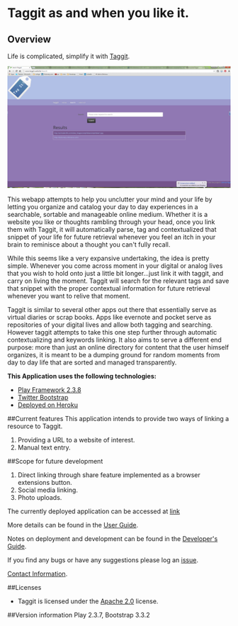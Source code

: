 # Taggit as and when you like it.

## Overview
Life is complicated, simplify it with [Taggit](http://www.taggit.website/).

![Enter Keywords](https://github.com/anupriaa/Taggit/blob/master/doc/images/Search.png)

This webapp attempts to help you unclutter your mind and your life by letting you organize and catalog your day to day experiences in a searchable, sortable and manageable online medium. Whether it is a website you like or thoughts rambling through your head, once you link them with Taggit, it will automatically parse, tag and contextualized that snippet of your life for future retrieval whenever you feel an itch in your brain to reminisce about a thought you can't fully recall.

While this seems like a very expansive undertaking, the idea is pretty simple. Whenever you come across moment in your digital or analog lives that you wish to hold onto just a little bit longer...just link it with taggit, and carry on living the moment. Taggit will search for the relevant tags and save that snippet with the proper contextual information for future retrieval whenever you want to relive that moment.

Taggit is similar to several other apps out there that essentially serve as virtual diaries or scrap books. Apps like evernote and pocket serve as repositories of your digital lives and allow both tagging and searching. However taggit attempts to take this one step further through automatic contextualizing and keywords linking. It also aims to serve a different end purpose: more than just an online directory for content that the user himself organizes, it is meant to be a dumping ground for random moments from day to day life that are sorted and managed transparently.

<b>This Application uses the following technologies:</b>
- <a href="https://www.playframework.com/">Play Framework 2.3.8</a>
- <a href="http://getbootstrap.com/2.3.2/">Twitter Bootstrap</a>
- <a href="https://www.heroku.com/">Deployed on Heroku</a>

##Current features
This application intends to provide two ways of linking a resource to Taggit.
1. Providing a URL to a website of interest.
2. Manual text entry.

##Scope for future development
1. Direct linking through share feature implemented as a browser extensions button.
2. Social media linking.
3. Photo uploads.

The currently deployed application can be accessed at [link](http://www.taggit.website/)  

More details can be found in the [User Guide](https://github.com/anupriaa/Taggit/wiki/User-Guide).

Notes on deployment and development can be found in the [Developer's Guide](https://github.com/anupriaa/Taggit/wiki/Developer-Guide).

If you find any bugs or have any suggestions please log an [issue](https://github.com/anupriaa/Taggit/issues).

[Contact Information](https://github.com/anupriaa/Taggit/wiki/Contact).

##Licenses
- Taggit is licensed under the <a href="https://www.apache.org/licenses/LICENSE-2.0">Apache 2.0</a> license.

##Version information
Play 2.3.7, Bootstrap 3.3.2
